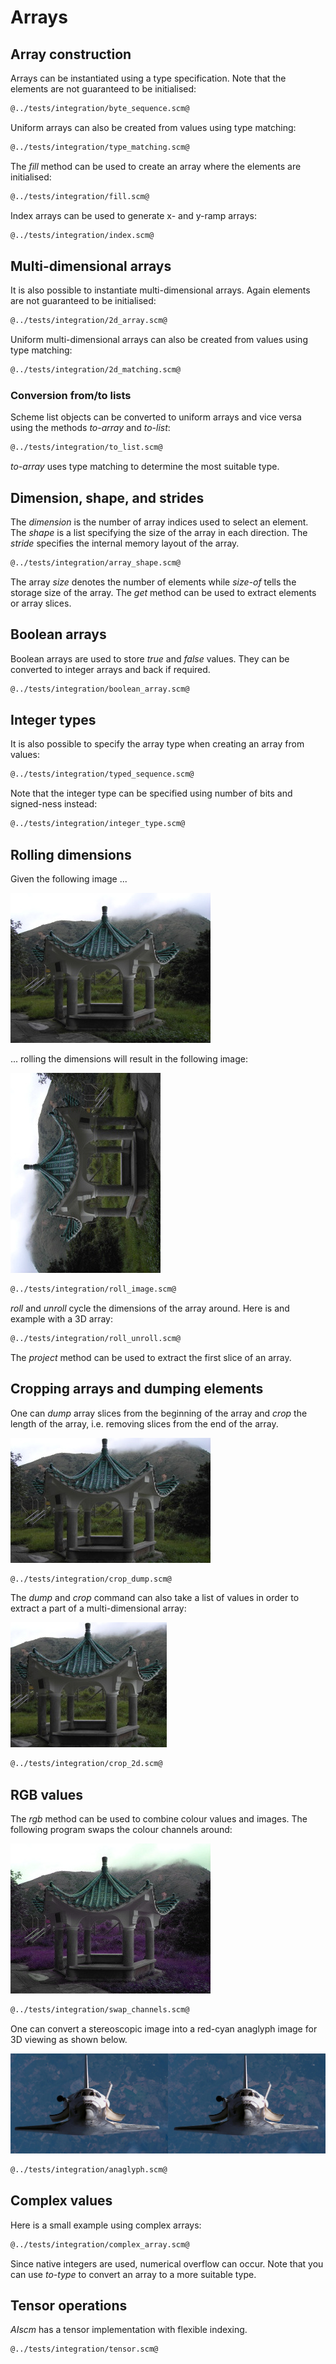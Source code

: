 # Arrays
## Array construction

Arrays can be instantiated using a type specification. Note that the elements are not guaranteed to be initialised:

```Scheme
@../tests/integration/byte_sequence.scm@
```

Uniform arrays can also be created from values using type matching:

```Scheme
@../tests/integration/type_matching.scm@
```

The *fill* method can be used to create an array where the elements are initialised:

```Scheme
@../tests/integration/fill.scm@
```

Index arrays can be used to generate x- and y-ramp arrays:

```Scheme
@../tests/integration/index.scm@
```

## Multi-dimensional arrays

It is also possible to instantiate multi-dimensional arrays. Again elements are not guaranteed to be initialised:

```Scheme
@../tests/integration/2d_array.scm@
```

Uniform multi-dimensional arrays can also be created from values using type matching:

```Scheme
@../tests/integration/2d_matching.scm@
```

### Conversion from/to lists

Scheme list objects can be converted to uniform arrays and vice versa using the methods *to-array* and *to-list*:

```Scheme
@../tests/integration/to_list.scm@
```

*to-array* uses type matching to determine the most suitable type.

## Dimension, shape, and strides

The *dimension* is the number of array indices used to select an element. The *shape* is a list specifying the size of the array in each direction. The *stride* specifies the internal memory layout of the array.

```Scheme
@../tests/integration/array_shape.scm@
```

The array *size* denotes the number of elements while *size-of* tells the storage size of the array. The *get* method can be used to extract elements or array slices.

## Boolean arrays

Boolean arrays are used to store *true* and *false* values. They can be converted to integer arrays and back if required.

```Scheme
@../tests/integration/boolean_array.scm@
```

## Integer types

It is also possible to specify the array type when creating an array from values:

```Scheme
@../tests/integration/typed_sequence.scm@
```

Note that the integer type can be specified using number of bits and signed-ness instead:

```Scheme
@../tests/integration/integer_type.scm@
```

## Rolling dimensions

Given the following image ...

![pavillion.jpg](pavillion.jpg "Test input image")

... rolling the dimensions will result in the following image:

![rolled.jph](rolled.jpg "Dimension rolled")

```Scheme
@../tests/integration/roll_image.scm@
```

*roll* and *unroll* cycle the dimensions of the array around. Here is and example with a 3D array:

```Scheme
@../tests/integration/roll_unroll.scm@
```

The *project* method can be used to extract the first slice of an array.

## Cropping arrays and dumping elements

One can *dump* array slices from the beginning of the array and *crop* the length of the array, i.e. removing slices from the end of the array.

![cropped.jpg](cropped.jpg "Cropped image")

```Scheme
@../tests/integration/crop_dump.scm@
```

The *dump* and *crop* command can also take a list of values in order to extract a part of a multi-dimensional array:

![crop2d.jpg](crop2d.jpg "2d cropped image")

```Scheme
@../tests/integration/crop_2d.scm@
```

## RGB values

The *rgb* method can be used to combine colour values and images. The following program swaps the colour channels around:

![swap-channels.jpg](swap-channels.jpg "Image with colour channels swapped")

```Scheme
@../tests/integration/swap_channels.scm@
```

One can convert a stereoscopic image into a red-cyan anaglyph image for 3D viewing as shown below.

![shuttle.jpg](shuttle.jpg "Space shuttle stereoscopic image")

```Scheme
@../tests/integration/anaglyph.scm@
```

## Complex values

Here is a small example using complex arrays:

```Scheme
@../tests/integration/complex_array.scm@
```

Since native integers are used, numerical overflow can occur.
Note that you can use *to-type* to convert an array to a more suitable type.

## Tensor operations

*AIscm* has a tensor implementation with flexible indexing.

```Scheme
@../tests/integration/tensor.scm@
```
